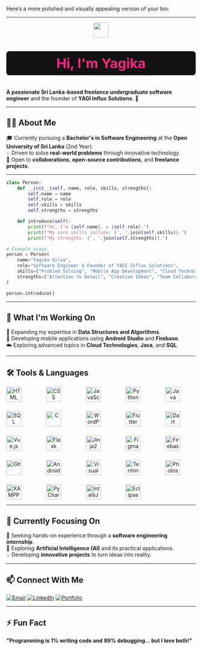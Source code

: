 Here’s a more polished and visually appealing version of your bio:  

---

<p align="center">
   <img src="https://media.giphy.com/media/hvRJCLFzcasrR4ia7z/giphy.gif" width="40px"> 
</p>
<p align="center" style="color: #f72585; font-size: 36px; font-weight: bold; background-color: #121212; padding: 10px; border-radius: 8px;">
   Hi, I'm <strong>Yagika</strong>
</p>




**A passionate Sri Lanka-based freelance undergraduate software engineer** and the founder of **YAGI Influx Solutions**. 🌟  

---

## 🧑‍💻 **About Me**  
🎓 Currently pursuing a **Bachelor's in Software Engineering** at the **Open University of Sri Lanka** (2nd Year).  
💡 Driven to solve **real-world problems** through innovative technology.  
🤝 Open to **collaborations**, **open-source contributions**, and **freelance projects**.  

---

```python
class Person:
    def __init__(self, name, role, skills, strengths):
        self.name = name
        self.role = role
        self.skills = skills
        self.strengths = strengths

    def introduce(self):
        print(f"Hi, I'm {self.name}, a {self.role}.")
        print(f"My core skills include: {', '.join(self.skills)}.")
        print(f"My strengths: {', '.join(self.strengths)}.")

# Example usage
person = Person(
    name="Yagika Silva",
    role="Software Engineer & Founder of YAGI Influx Solutions",
    skills=["Problem Solving", "Mobile App Development", "Cloud Technologies", "Coding", "Innovation"],
    strengths=["Attention to Detail", "Creative Ideas", "Team Collaboration"]
)

person.introduce()
```

---

## 🚀 **What I'm Working On**  
🌱 Expanding my expertise in **Data Structures and Algorithms**.  
📱 Developing mobile applications using **Android Studio** and **Firebase**.  
☁️ Exploring advanced topics in **Cloud Technologies**, **Java**, and **SQL**.  

---

## 🛠️ **Tools & Languages**  

<div align="center" style="display: grid; grid-template-columns: repeat(auto-fit, minmax(80px, 1fr)); gap: 25px; margin: 0 auto; max-width: 800px;">
  <img src="https://cdn.jsdelivr.net/gh/devicons/devicon/icons/html5/html5-original.svg" alt="HTML" width="40" height="40" />
  <img src="https://cdn.jsdelivr.net/gh/devicons/devicon/icons/css3/css3-original.svg" alt="CSS" width="40" height="40" />
  <img src="https://cdn.jsdelivr.net/gh/devicons/devicon/icons/javascript/javascript-original.svg" alt="JavaScript" width="40" height="40" />
  <img src="https://cdn.jsdelivr.net/gh/devicons/devicon/icons/python/python-original.svg" alt="Python" width="40" height="40" />
  <img src="https://cdn.jsdelivr.net/gh/devicons/devicon/icons/java/java-original.svg" alt="Java" width="40" height="40" />
  <img src="https://cdn.jsdelivr.net/gh/devicons/devicon/icons/mysql/mysql-original.svg" alt="SQL" width="40" height="40" />
  <img src="https://cdn.jsdelivr.net/gh/devicons/devicon/icons/c/c-original.svg" alt="C" width="40" height="40" />
  <img src="https://cdn.jsdelivr.net/gh/devicons/devicon/icons/wordpress/wordpress-original.svg" alt="WordPress" width="40" height="40" />
  <img src="https://cdn.jsdelivr.net/gh/devicons/devicon/icons/flutter/flutter-original.svg" alt="Flutter" width="40" height="40" />
  <img src="https://cdn.jsdelivr.net/gh/devicons/devicon/icons/dart/dart-original.svg" alt="Dart" width="40" height="40" />
  <img src="https://cdn.jsdelivr.net/gh/devicons/devicon/icons/vuejs/vuejs-original.svg" alt="Vue.js" width="40" height="40" />
  <img src="https://cdn.jsdelivr.net/gh/devicons/devicon/icons/flask/flask-original.svg" alt="Flask" width="40" height="40" />
  <img src="https://cdn.jsdelivr.net/gh/devicons/devicon/icons/jinja2/jinja2-original.svg" alt="Jinja2" width="40" height="40" />
  <img src="https://cdn.jsdelivr.net/gh/devicons/devicon/icons/figma/figma-original.svg" alt="Figma" width="40" height="40" />
  <img src="https://cdn.jsdelivr.net/gh/devicons/devicon/icons/firebase/firebase-plain.svg" alt="Firebase" width="40" height="40" />
  <img src="https://cdn.jsdelivr.net/gh/devicons/devicon/icons/git/git-original.svg" alt="Git" width="40" height="40" />
  <img src="https://cdn.jsdelivr.net/gh/devicons/devicon/icons/androidstudio/androidstudio-original.svg" alt="Android Studio" width="40" height="40" />
  <img src="https://cdn.jsdelivr.net/gh/devicons/devicon/icons/vscode/vscode-original.svg" alt="Visual Studio Code" width="40" height="40" />
  <img src="https://cdn.jsdelivr.net/gh/devicons/devicon/icons/bash/bash-original.svg" alt="Terminal" width="40" height="40" />
  <img src="https://cdn.jsdelivr.net/gh/devicons/devicon/icons/photoshop/photoshop-plain.svg" alt="Photoshop" width="40" height="40" />
  <img src="https://cdn.jsdelivr.net/gh/devicons/devicon/icons/xampp/xampp-original.svg" alt="XAMPP" width="40" height="40" />
  <img src="https://cdn.jsdelivr.net/gh/devicons/devicon/icons/pycharm/pycharm-original.svg" alt="PyCharm" width="40" height="40" />
  <img src="https://cdn.jsdelivr.net/gh/devicons/devicon/icons/intellij/intellij-original.svg" alt="IntelliJ IDEA" width="40" height="40" />
  <img src="https://cdn.jsdelivr.net/gh/devicons/devicon/icons/eclipse/eclipse-original.svg" alt="Eclipse IDE" width="40" height="40" />
</div>  

---

## 🌟 **Currently Focusing On**  
🤝 Seeking hands-on experience through a **software engineering internship**.  
🤖 Exploring **Artificial Intelligence (AI)** and its practical applications.  
💡 Developing **innovative projects** to turn ideas into reality.  

---

## 📫 **Connect With Me**  

<div align="left">
  <a href="mailto:yagikasilva2001@gmail.com"><img src="https://img.shields.io/badge/-Email-D14836?style=for-the-badge&logo=gmail&logoColor=white" alt="Email" /></a>
  <a href="https://www.linkedin.com/in/yagika-silva-b1b6ab254"><img src="https://img.shields.io/badge/-LinkedIn-0077B5?style=for-the-badge&logo=linkedin&logoColor=white" alt="LinkedIn" /></a>
  <a href="https://yagi-influx-solutions.netlify.app/"><img src="https://img.shields.io/badge/-Portfolio-000000?style=for-the-badge&logo=react&logoColor=white" alt="Portfolio" /></a>
</div>

---

## ⚡ **Fun Fact**  
**"Programming is 1% writing code and 99% debugging... but I love both!"**  
